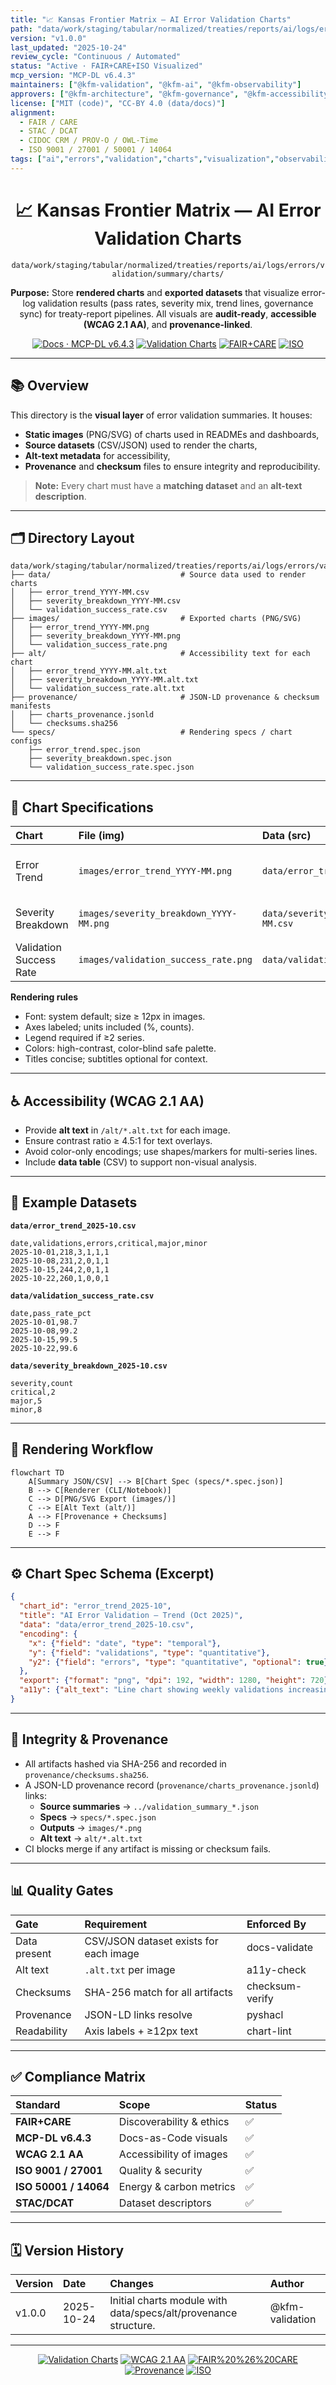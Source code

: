 ```yaml
---
title: "📈 Kansas Frontier Matrix — AI Error Validation Charts"
path: "data/work/staging/tabular/normalized/treaties/reports/ai/logs/errors/validation/summary/charts/README.md"
version: "v1.0.0"
last_updated: "2025-10-24"
review_cycle: "Continuous / Automated"
status: "Active · FAIR+CARE+ISO Visualized"
mcp_version: "MCP-DL v6.4.3"
maintainers: ["@kfm-validation", "@kfm-ai", "@kfm-observability"]
approvers: ["@kfm-architecture", "@kfm-governance", "@kfm-accessibility"]
license: ["MIT (code)", "CC-BY 4.0 (data/docs)"]
alignment:
  - FAIR / CARE
  - STAC / DCAT
  - CIDOC CRM / PROV-O / OWL-Time
  - ISO 9001 / 27001 / 50001 / 14064
tags: ["ai","errors","validation","charts","visualization","observability","wcag","telemetry","governance"]
---
```


<div align="center">

# 📈 Kansas Frontier Matrix — **AI Error Validation Charts**  
`data/work/staging/tabular/normalized/treaties/reports/ai/logs/errors/validation/summary/charts/`

**Purpose:** Store **rendered charts** and **exported datasets** that visualize error-log validation results (pass rates, severity mix, trend lines, governance sync) for treaty-report pipelines. All visuals are **audit-ready**, **accessible (WCAG 2.1 AA)**, and **provenance-linked**.

[![Docs · MCP-DL v6.4.3](https://img.shields.io/badge/Docs-MCP--DL%20v6.4.3-blue)]()
[![Validation Charts](https://img.shields.io/badge/Validation-Charts%20%26%20Datasets-6f42c1)]()
[![FAIR+CARE](https://img.shields.io/badge/FAIR%20%2B%20CARE-Visualized-2ecc71)]()
[![ISO](https://img.shields.io/badge/ISO-9001%20%7C%202701%20%7C%2050001%20%7C%2014064-229954)]()

</div>

---

## 📚 Overview

This directory is the **visual layer** of error validation summaries. It houses:
- **Static images** (PNG/SVG) of charts used in READMEs and dashboards,
- **Source datasets** (CSV/JSON) used to render the charts,
- **Alt-text metadata** for accessibility,
- **Provenance** and **checksum** files to ensure integrity and reproducibility.

> **Note:** Every chart must have a **matching dataset** and an **alt-text description**.

---

## 🗂️ Directory Layout

```
data/work/staging/tabular/normalized/treaties/reports/ai/logs/errors/validation/summary/charts/
├── data/                             # Source data used to render charts
│   ├── error_trend_YYYY-MM.csv
│   ├── severity_breakdown_YYYY-MM.csv
│   └── validation_success_rate.csv
├── images/                           # Exported charts (PNG/SVG)
│   ├── error_trend_YYYY-MM.png
│   ├── severity_breakdown_YYYY-MM.png
│   └── validation_success_rate.png
├── alt/                              # Accessibility text for each chart
│   ├── error_trend_YYYY-MM.alt.txt
│   ├── severity_breakdown_YYYY-MM.alt.txt
│   └── validation_success_rate.alt.txt
├── provenance/                       # JSON-LD provenance & checksum manifests
│   ├── charts_provenance.jsonld
│   └── checksums.sha256
└── specs/                            # Rendering specs / chart configs
    ├── error_trend.spec.json
    ├── severity_breakdown.spec.json
    └── validation_success_rate.spec.json
```

---

## 🎨 Chart Specifications

| Chart | File (img) | Data (src) | Encodings | Purpose |
| :---- | :--------- | :--------- | :-------- | :------ |
| Error Trend | `images/error_trend_YYYY-MM.png` | `data/error_trend_YYYY-MM.csv` | X: date, Y: validations, line | Rolling count of validations and errors |
| Severity Breakdown | `images/severity_breakdown_YYYY-MM.png` | `data/severity_breakdown_YYYY-MM.csv` | X: severity, Y: count, bars | Distribution of error severities |
| Validation Success Rate | `images/validation_success_rate.png` | `data/validation_success_rate.csv` | X: date, Y: pass %, line | Pass/fail rate over time |

**Rendering rules**
- Font: system default; size ≥ 12px in images.  
- Axes labeled; units included (%, counts).  
- Legend required if ≥2 series.  
- Colors: high-contrast, color-blind safe palette.  
- Titles concise; subtitles optional for context.

---

## ♿ Accessibility (WCAG 2.1 AA)

- Provide **alt text** in `/alt/*.alt.txt` for each image.  
- Ensure contrast ratio ≥ 4.5:1 for text overlays.  
- Avoid color-only encodings; use shapes/markers for multi-series lines.  
- Include **data table** (CSV) to support non-visual analysis.

---

## 🧩 Example Datasets

**`data/error_trend_2025-10.csv`**
```csv
date,validations,errors,critical,major,minor
2025-10-01,218,3,1,1,1
2025-10-08,231,2,0,1,1
2025-10-15,244,2,0,1,1
2025-10-22,260,1,0,0,1
```

**`data/validation_success_rate.csv`**
```csv
date,pass_rate_pct
2025-10-01,98.7
2025-10-08,99.2
2025-10-15,99.5
2025-10-22,99.6
```

**`data/severity_breakdown_2025-10.csv`**
```csv
severity,count
critical,2
major,5
minor,8
```

---

## 🧪 Rendering Workflow

```mermaid
flowchart TD
    A[Summary JSON/CSV] --> B[Chart Spec (specs/*.spec.json)]
    B --> C[Renderer (CLI/Notebook)]
    C --> D[PNG/SVG Export (images/)]
    C --> E[Alt Text (alt/)]
    A --> F[Provenance + Checksums]
    D --> F
    E --> F
```

---

## ⚙️ Chart Spec Schema (Excerpt)

```json
{
  "chart_id": "error_trend_2025-10",
  "title": "AI Error Validation — Trend (Oct 2025)",
  "data": "data/error_trend_2025-10.csv",
  "encoding": {
    "x": {"field": "date", "type": "temporal"},
    "y": {"field": "validations", "type": "quantitative"},
    "y2": {"field": "errors", "type": "quantitative", "optional": true}
  },
  "export": {"format": "png", "dpi": 192, "width": 1280, "height": 720},
  "a11y": {"alt_text": "Line chart showing weekly validations increasing and errors decreasing through Oct 2025."}
}
```

---

## 🔐 Integrity & Provenance

- All artifacts hashed via SHA-256 and recorded in `provenance/checksums.sha256`.  
- A JSON-LD provenance record (`provenance/charts_provenance.jsonld`) links:  
  - **Source summaries** → `../validation_summary_*.json`  
  - **Specs** → `specs/*.spec.json`  
  - **Outputs** → `images/*.png`  
  - **Alt text** → `alt/*.alt.txt`  
- CI blocks merge if any artifact is missing or checksum fails.

---

## 📊 Quality Gates

| Gate | Requirement | Enforced By |
| :--- | :---------- | :---------- |
| Data present | CSV/JSON dataset exists for each image | docs-validate |
| Alt text | `.alt.txt` per image | a11y-check |
| Checksums | SHA-256 match for all artifacts | checksum-verify |
| Provenance | JSON-LD links resolve | pyshacl |
| Readability | Axis labels + ≥12px text | chart-lint |

---

## ✅ Compliance Matrix

| Standard | Scope | Status |
| :-------- | :---- | :----- |
| **FAIR+CARE** | Discoverability & ethics | ✅ |
| **MCP-DL v6.4.3** | Docs-as-Code visuals | ✅ |
| **WCAG 2.1 AA** | Accessibility of images | ✅ |
| **ISO 9001 / 27001** | Quality & security | ✅ |
| **ISO 50001 / 14064** | Energy & carbon metrics | ✅ |
| **STAC/DCAT** | Dataset descriptors | ✅ |

---

## 🗓️ Version History

| Version | Date | Changes | Author |
| :------ | :---- | :------ | :----- |
| v1.0.0 | 2025-10-24 | Initial charts module with data/specs/alt/provenance structure. | @kfm-validation |

---

<div align="center">

[![Validation Charts](https://img.shields.io/badge/Validation-Charts-6f42c1?style=flat-square)]()
[![WCAG 2.1 AA](https://img.shields.io/badge/Accessibility-WCAG%202.1%20AA-1f6feb?style=flat-square)]()
[![FAIR%20%26%20CARE](https://img.shields.io/badge/FAIR%20%26%20CARE-Compliant-2ecc71?style=flat-square)]()
[![Provenance](https://img.shields.io/badge/Provenance-CIDOC%20CRM%20%7C%20PROV--O-8a2be2?style=flat-square)]()
[![ISO](https://img.shields.io/badge/ISO-9001%20%7C%202701%20%7C%2050001%20%7C%2014064-229954?style=flat-square)]()

</div>

<!-- MCP-FOOTER-BEGIN
MCP-VERSION: v6.4.3
MCP-TIER: Silver · Validation Charts
DOC-PATH: data/work/staging/tabular/normalized/treaties/reports/ai/logs/errors/validation/summary/charts/README.md
MCP-CERTIFIED: true
FAIR-CARE-COMPLIANT: true
WCAG-ALIGNED: true
DATA-LINKED: true
PROVENANCE-RECORDED: true
CHECKSUM-VERIFIED: true
GOVERNANCE-LEDGER-LINKED: true
GENERATED-BY: KFM-Automation/DocsBot
LAST-VALIDATED: 2025-10-24
MCP-FOOTER-END -->